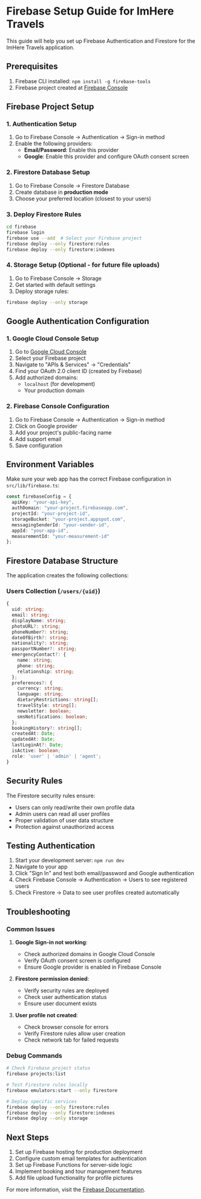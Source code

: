# Firebase Setup Guide for ImHere Travels

This guide will help you set up Firebase Authentication and Firestore for the ImHere Travels application.

## Prerequisites

1. Firebase CLI installed: `npm install -g firebase-tools`
2. Firebase project created at [Firebase Console](https://console.firebase.google.com)

## Firebase Project Setup

### 1. Authentication Setup

1. Go to Firebase Console → Authentication → Sign-in method
2. Enable the following providers:
   - **Email/Password**: Enable this provider
   - **Google**: Enable this provider and configure OAuth consent screen

### 2. Firestore Database Setup

1. Go to Firebase Console → Firestore Database
2. Create database in **production mode**
3. Choose your preferred location (closest to your users)

### 3. Deploy Firestore Rules

```bash
cd firebase
firebase login
firebase use --add  # Select your Firebase project
firebase deploy --only firestore:rules
firebase deploy --only firestore:indexes
```

### 4. Storage Setup (Optional - for future file uploads)

1. Go to Firebase Console → Storage
2. Get started with default settings
3. Deploy storage rules:

```bash
firebase deploy --only storage
```

## Google Authentication Configuration

### 1. Google Cloud Console Setup

1. Go to [Google Cloud Console](https://console.cloud.google.com)
2. Select your Firebase project
3. Navigate to "APIs & Services" → "Credentials"
4. Find your OAuth 2.0 client ID (created by Firebase)
5. Add authorized domains:
   - `localhost` (for development)
   - Your production domain

### 2. Firebase Console Configuration

1. Go to Firebase Console → Authentication → Sign-in method
2. Click on Google provider
3. Add your project's public-facing name
4. Add support email
5. Save configuration

## Environment Variables

Make sure your web app has the correct Firebase configuration in `src/lib/firebase.ts`:

```typescript
const firebaseConfig = {
  apiKey: "your-api-key",
  authDomain: "your-project.firebaseapp.com",
  projectId: "your-project-id",
  storageBucket: "your-project.appspot.com",
  messagingSenderId: "your-sender-id",
  appId: "your-app-id",
  measurementId: "your-measurement-id"
};
```

## Firestore Database Structure

The application creates the following collections:

### Users Collection (`/users/{uid}`)

```typescript
{
  uid: string;
  email: string;
  displayName: string;
  photoURL?: string;
  phoneNumber?: string;
  dateOfBirth?: string;
  nationality?: string;
  passportNumber?: string;
  emergencyContact?: {
    name: string;
    phone: string;
    relationship: string;
  };
  preferences?: {
    currency: string;
    language: string;
    dietaryRestrictions: string[];
    travelStyle: string[];
    newsletter: boolean;
    smsNotifications: boolean;
  };
  bookingHistory?: string[];
  createdAt: Date;
  updatedAt: Date;
  lastLoginAt?: Date;
  isActive: boolean;
  role: 'user' | 'admin' | 'agent';
}
```

## Security Rules

The Firestore security rules ensure:

- Users can only read/write their own profile data
- Admin users can read all user profiles
- Proper validation of user data structure
- Protection against unauthorized access

## Testing Authentication

1. Start your development server: `npm run dev`
2. Navigate to your app
3. Click "Sign In" and test both email/password and Google authentication
4. Check Firebase Console → Authentication → Users to see registered users
5. Check Firestore → Data to see user profiles created automatically

## Troubleshooting

### Common Issues

1. **Google Sign-in not working**:
   - Check authorized domains in Google Cloud Console
   - Verify OAuth consent screen is configured
   - Ensure Google provider is enabled in Firebase Console

2. **Firestore permission denied**:
   - Verify security rules are deployed
   - Check user authentication status
   - Ensure user document exists

3. **User profile not created**:
   - Check browser console for errors
   - Verify Firestore rules allow user creation
   - Check network tab for failed requests

### Debug Commands

```bash
# Check Firebase project status
firebase projects:list

# Test Firestore rules locally
firebase emulators:start --only firestore

# Deploy specific services
firebase deploy --only firestore:rules
firebase deploy --only firestore:indexes
firebase deploy --only storage
```

## Next Steps

1. Set up Firebase hosting for production deployment
2. Configure custom email templates for authentication
3. Set up Firebase Functions for server-side logic
4. Implement booking and tour management features
5. Add file upload functionality for profile pictures

For more information, visit the [Firebase Documentation](https://firebase.google.com/docs).